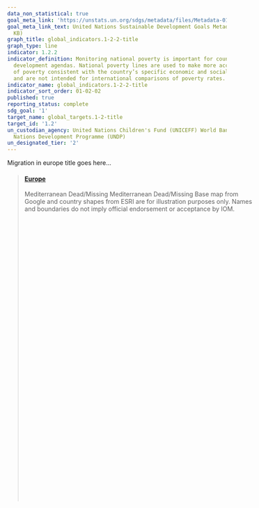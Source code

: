 ```yaml
---
data_non_statistical: true
goal_meta_link: 'https://unstats.un.org/sdgs/metadata/files/Metadata-01-02-01.pdf '
goal_meta_link_text: United Nations Sustainable Development Goals Metadata (PDF 894
  KB)
graph_title: global_indicators.1-2-2-title
graph_type: line
indicator: 1.2.2
indicator_definition: Monitoring national poverty is important for country-specific
  development agendas. National poverty lines are used to make more accurate estimates
  of poverty consistent with the country’s specific economic and social circumstances,
  and are not intended for international comparisons of poverty rates.
indicator_name: global_indicators.1-2-2-title
indicator_sort_order: 01-02-02
published: true
reporting_status: complete
sdg_goal: '1'
target_name: global_targets.1-2-title
target_id: '1.2'
un_custodian_agency: United Nations Children's Fund (UNICEFF) World Bank (WB) United
  Nations Development Programme (UNDP)
un_designated_tier: '2'
---
```

Migration in europe title goes here...

<blockquote class="embedly-card" style="width:525px; height:750px"><h4><a href="https://migration.iom.int/europe?type=missing">Europe</a></h4><p>Mediterranean Dead/Missing Mediterranean Dead/Missing Base map from Google and country shapes from ESRI are for illustration purposes only. Names and boundaries do not imply official endorsement or acceptance by IOM.</p></blockquote>
<script async src="//cdn.embedly.com/widgets/platform.js" charset="UTF-8"></script>


